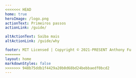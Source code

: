 ```yaml
---
<<<<<<< HEAD
home: true
heroImage: /logo.png
actionText: Primeiros passos
actionLink: /guide/

altActionText: Saiba mais
altActionLink: /guide/why

footer: MIT Licensed | Copyright © 2021-PRESENT Anthony Fu
=======
layout: home
markdownStyles: false
>>>>>>> 948b75ddb1f4429a20b0d68bd24bebbaedf0bcd2
---
```


<LandingPage />

